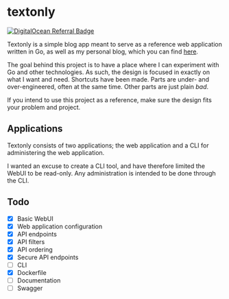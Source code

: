 # textonly

[![DigitalOcean Referral Badge](https://web-platforms.sfo2.cdn.digitaloceanspaces.com/WWW/Badge%201.svg)](https://www.digitalocean.com/?refcode=9934dd76e407&utm_campaign=Referral_Invite&utm_medium=Referral_Program&utm_source=badge)

Textonly is a simple blog app meant to serve as a reference web application written in Go, as well as my personal blog, which you can find [here](https://islandwind.me/).

The goal behind this project is to have a place where I can experiment with Go and other technologies. As such, the design is focused in exactly on what I want and need. Shortcuts have been made. Parts are under- and over-engineered, often at the same time. Other parts are just plain _bad_.

If you intend to use this project as a reference, make sure the design fits your problem and project.

## Applications

Textonly consists of two applications; the web application and a CLI for administering the web application.

I wanted an excuse to create a CLI tool, and have therefore limited the WebUI to be read-only. Any administration is intended to be done through the CLI.

## Todo

- [x] Basic WebUI
- [x] Web application configuration
- [x] API endpoints
- [x] API filters
- [x] API ordering
- [x] Secure API endpoints
- [ ] CLI
- [x] Dockerfile
- [ ] Documentation
- [ ] Swagger
